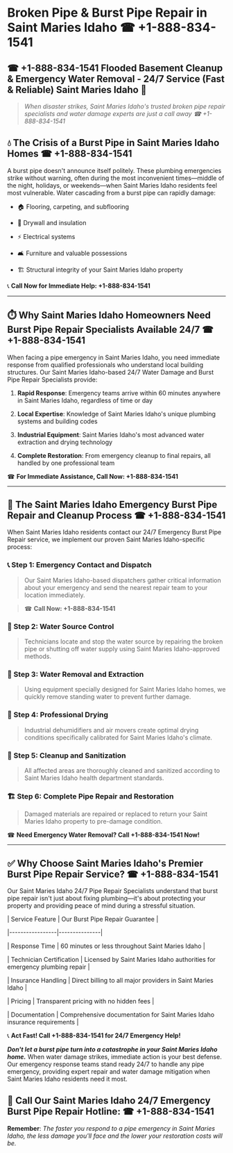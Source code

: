 # Broken Pipe & Burst Pipe Repair in Saint Maries Idaho ☎ +1-888-834-1541  
## ☎ +1-888-834-1541 Flooded Basement Cleanup & Emergency Water Removal - 24/7 Service (Fast & Reliable) Saint Maries Idaho 🚨  

> *When disaster strikes, Saint Maries Idaho's trusted broken pipe repair specialists and water damage experts are just a call away ☎ +1-888-834-1541*  

## 💧 The Crisis of a Burst Pipe in Saint Maries Idaho Homes ☎ +1-888-834-1541  

A burst pipe doesn't announce itself politely. These plumbing emergencies strike without warning, often during the most inconvenient times—middle of the night, holidays, or weekends—when Saint Maries Idaho residents feel most vulnerable. Water cascading from a burst pipe can rapidly damage:  

* 🏠 Flooring, carpeting, and subflooring  
* 🧱 Drywall and insulation  
* ⚡ Electrical systems  
* 🛋️ Furniture and valuable possessions  
* 🏗️ Structural integrity of your Saint Maries Idaho property  

📞 **Call Now for Immediate Help: +1-888-834-1541**  

---  

## ⏱️ Why Saint Maries Idaho Homeowners Need Burst Pipe Repair Specialists Available 24/7 ☎ +1-888-834-1541  

When facing a pipe emergency in Saint Maries Idaho, you need immediate response from qualified professionals who understand local building structures. Our Saint Maries Idaho-based 24/7 Water Damage and Burst Pipe Repair Specialists provide:  

1. **Rapid Response**: Emergency teams arrive within 60 minutes anywhere in Saint Maries Idaho, regardless of time or day  
2. **Local Expertise**: Knowledge of Saint Maries Idaho's unique plumbing systems and building codes  
3. **Industrial Equipment**: Saint Maries Idaho's most advanced water extraction and drying technology  
4. **Complete Restoration**: From emergency cleanup to final repairs, all handled by one professional team  

☎ **For Immediate Assistance, Call Now: +1-888-834-1541**  

---  

## 🔧 The Saint Maries Idaho Emergency Burst Pipe Repair and Cleanup Process ☎ +1-888-834-1541  

When Saint Maries Idaho residents contact our 24/7 Emergency Burst Pipe Repair service, we implement our proven Saint Maries Idaho-specific process:  

### 📞 Step 1: Emergency Contact and Dispatch  
> Our Saint Maries Idaho-based dispatchers gather critical information about your emergency and send the nearest repair team to your location immediately.  
> ☎ **Call Now: +1-888-834-1541**  

### 🚿 Step 2: Water Source Control  
> Technicians locate and stop the water source by repairing the broken pipe or shutting off water supply using Saint Maries Idaho-approved methods.  

### 🌊 Step 3: Water Removal and Extraction  
> Using equipment specially designed for Saint Maries Idaho homes, we quickly remove standing water to prevent further damage.  

### 💨 Step 4: Professional Drying  
> Industrial dehumidifiers and air movers create optimal drying conditions specifically calibrated for Saint Maries Idaho's climate.  

### 🧼 Step 5: Cleanup and Sanitization  
> All affected areas are thoroughly cleaned and sanitized according to Saint Maries Idaho health department standards.  

### 🏗️ Step 6: Complete Pipe Repair and Restoration  
> Damaged materials are repaired or replaced to return your Saint Maries Idaho property to pre-damage condition.  

☎ **Need Emergency Water Removal? Call +1-888-834-1541 Now!**  

---  

## ✅ Why Choose Saint Maries Idaho's Premier Burst Pipe Repair Service? ☎ +1-888-834-1541  

Our Saint Maries Idaho 24/7 Pipe Repair Specialists understand that burst pipe repair isn't just about fixing plumbing—it's about protecting your property and providing peace of mind during a stressful situation.  

| Service Feature | Our Burst Pipe Repair Guarantee |  
|-----------------|---------------|  
| Response Time | 60 minutes or less throughout Saint Maries Idaho |  
| Technician Certification | Licensed by Saint Maries Idaho authorities for emergency plumbing repair |  
| Insurance Handling | Direct billing to all major providers in Saint Maries Idaho |  
| Pricing | Transparent pricing with no hidden fees |  
| Documentation | Comprehensive documentation for Saint Maries Idaho insurance requirements |  

📞 **Act Fast! Call +1-888-834-1541 for 24/7 Emergency Help!**  

***Don't let a burst pipe turn into a catastrophe in your Saint Maries Idaho home.*** When water damage strikes, immediate action is your best defense. Our emergency response teams stand ready 24/7 to handle any pipe emergency, providing expert repair and water damage mitigation when Saint Maries Idaho residents need it most.  

## 📱 Call Our Saint Maries Idaho 24/7 Emergency Burst Pipe Repair Hotline: ☎ +1-888-834-1541  

**Remember**: *The faster you respond to a pipe emergency in Saint Maries Idaho, the less damage you'll face and the lower your restoration costs will be.*